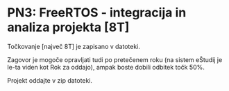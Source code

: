 # PN3: FreeRTOS - integracija in analiza projekta [8T]

Točkovanje [največ 8T] je zapisano v datoteki.

Zagovor je mogoče opravljati tudi po pretečenem roku (na sistem eŠtudij je le-ta viden kot Rok za oddajo), ampak boste dobili odbitek točk 50%.

Projekt oddajte v zip datoteki.